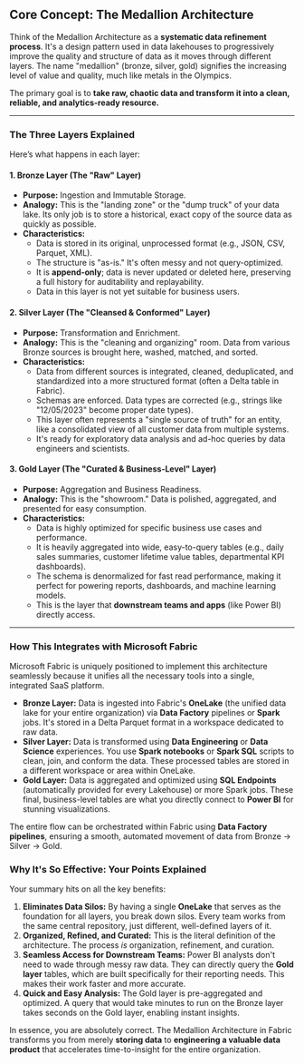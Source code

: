 ## Core Concept: The Medallion Architecture

Think of the Medallion Architecture as a **systematic data refinement process**. It's a design pattern used in data lakehouses to progressively improve the quality and structure of data as it moves through different layers. The name "medallion" (bronze, silver, gold) signifies the increasing level of value and quality, much like metals in the Olympics.

The primary goal is to **take raw, chaotic data and transform it into a clean, reliable, and analytics-ready resource.**

---

### The Three Layers Explained

Here’s what happens in each layer:

#### 1. Bronze Layer (The "Raw" Layer)
*   **Purpose:** Ingestion and Immutable Storage.
*   **Analogy:** This is the "landing zone" or the "dump truck" of your data lake. Its only job is to store a historical, exact copy of the source data as quickly as possible.
*   **Characteristics:**
    *   Data is stored in its original, unprocessed format (e.g., JSON, CSV, Parquet, XML).
    *   The structure is "as-is." It's often messy and not query-optimized.
    *   It is **append-only**; data is never updated or deleted here, preserving a full history for auditability and replayability.
    *   Data in this layer is not yet suitable for business users.

#### 2. Silver Layer (The "Cleansed & Conformed" Layer)
*   **Purpose:** Transformation and Enrichment.
*   **Analogy:** This is the "cleaning and organizing" room. Data from various Bronze sources is brought here, washed, matched, and sorted.
*   **Characteristics:**
    *   Data from different sources is integrated, cleaned, deduplicated, and standardized into a more structured format (often a Delta table in Fabric).
    *   Schemas are enforced. Data types are corrected (e.g., strings like "12/05/2023" become proper date types).
    *   This layer often represents a "single source of truth" for an entity, like a consolidated view of all customer data from multiple systems.
    *   It's ready for exploratory data analysis and ad-hoc queries by data engineers and scientists.

#### 3. Gold Layer (The "Curated & Business-Level" Layer)
*   **Purpose:** Aggregation and Business Readiness.
*   **Analogy:** This is the "showroom." Data is polished, aggregated, and presented for easy consumption.
*   **Characteristics:**
    *   Data is highly optimized for specific business use cases and performance.
    *   It is heavily aggregated into wide, easy-to-query tables (e.g., daily sales summaries, customer lifetime value tables, departmental KPI dashboards).
    *   The schema is denormalized for fast read performance, making it perfect for powering reports, dashboards, and machine learning models.
    *   This is the layer that **downstream teams and apps** (like Power BI) directly access.

---

### How This Integrates with Microsoft Fabric

Microsoft Fabric is uniquely positioned to implement this architecture seamlessly because it unifies all the necessary tools into a single, integrated SaaS platform.

*   **Bronze Layer:** Data is ingested into Fabric's **OneLake** (the unified data lake for your entire organization) via **Data Factory** pipelines or **Spark** jobs. It's stored in a Delta Parquet format in a workspace dedicated to raw data.
*   **Silver Layer:** Data is transformed using **Data Engineering** or **Data Science** experiences. You use **Spark notebooks** or **Spark SQL** scripts to clean, join, and conform the data. These processed tables are stored in a different workspace or area within OneLake.
*   **Gold Layer:** Data is aggregated and optimized using **SQL Endpoints** (automatically provided for every Lakehouse) or more Spark jobs. These final, business-level tables are what you directly connect to **Power BI** for stunning visualizations.

The entire flow can be orchestrated within Fabric using **Data Factory pipelines**, ensuring a smooth, automated movement of data from Bronze -> Silver -> Gold.

### Why It's So Effective: Your Points Explained

Your summary hits on all the key benefits:

1.  **Eliminates Data Silos:** By having a single **OneLake** that serves as the foundation for all layers, you break down silos. Every team works from the same central repository, just different, well-defined layers of it.
2.  **Organized, Refined, and Curated:** This is the literal definition of the architecture. The process *is* organization, refinement, and curation.
3.  **Seamless Access for Downstream Teams:** Power BI analysts don't need to wade through messy raw data. They can directly query the **Gold layer** tables, which are built specifically for their reporting needs. This makes their work faster and more accurate.
4.  **Quick and Easy Analysis:** The Gold layer is pre-aggregated and optimized. A query that would take minutes to run on the Bronze layer takes seconds on the Gold layer, enabling instant insights.

In essence, you are absolutely correct. The Medallion Architecture in Fabric transforms you from merely **storing data** to **engineering a valuable data product** that accelerates time-to-insight for the entire organization.
